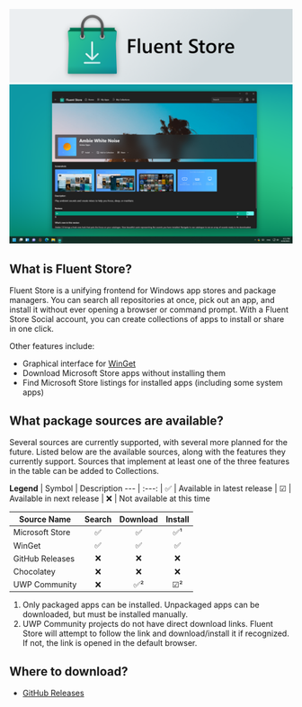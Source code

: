 ![Fluent Store](.community/LogoHero_Banner.png)
![Fluent Store](.community/Hero.png?raw=true)

## What is Fluent Store?
Fluent Store is a unifying frontend for Windows app stores and package managers. You can search all repositories at once, pick out an app, and install it without ever opening a browser or command prompt. With a Fluent Store Social account, you can create collections of apps to install or share in one click.

Other features include:
- Graphical interface for [WinGet](https://github.com/microsoft/winget-cli)
- Download Microsoft Store apps without installing them
- Find Microsoft Store listings for installed apps (including some system apps)

## What package sources are available?
Several sources are currently supported, with several more planned for the future. Listed below are the available sources, along with the features they currently support. Sources that implement at least one of the three features in the table can be added to Collections.

**Legend**
| Symbol   | Description
---        | :---:
| ✅      | Available in latest release
| ☑       | Available in next release
| ❌      | Not available at this time

| Source Name       | Search | Download | Install
---                 | :---:  | :---:    | :---:
| Microsoft Store   | ✅     | ✅      | ✅¹ |
| WinGet            | ✅     | ✅      | ✅  |
| GitHub Releases   | ❌     | ❌      | ❌  |
| Chocolatey        | ❌     | ❌      | ❌  |
| UWP Community     | ❌     | ✅²     | ☑² |

1.  Only packaged apps can be installed. Unpackaged apps can be downloaded, but must be installed manually.
2.  UWP Community projects do not have direct download links. Fluent Store will attempt to follow the link
    and download/install it if recognized. If not, the link is opened in the default browser.

## Where to download?
- [GitHub Releases](https://github.com/yoshiask/FluentStore/releases)
